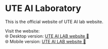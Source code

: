 # UTE AI Laboratory

This is the official website of UTE AI lab website.

Visit the website:
<br>
🌐 Desktop version: [UTE AI LAB website 🚀](https://ute-ai-lab.github.io/UTE-AI-LAB.io/)
<br>
🌐 Mobile version: [UTE AI LAB website 🚀](https://hoagndawg35.github.io/mobile_react_uteailab.io/)
